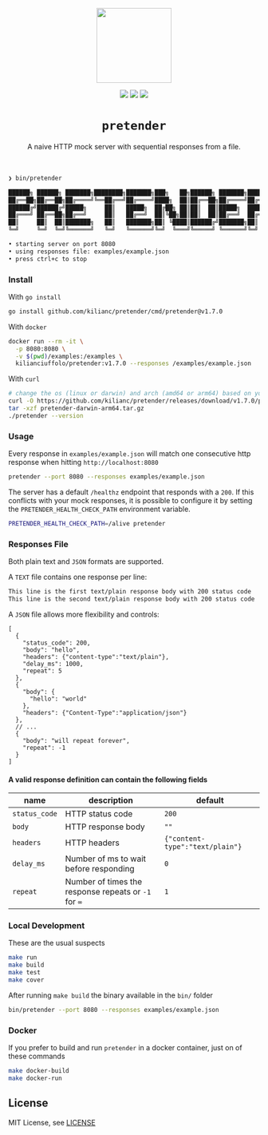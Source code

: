 <p align="center">
  <img src="https://github.com/kilianc/pretender/assets/385716/3344aed5-e974-4402-806b-c1386d201469" height="150">
</p>

<p align="center">
  <img src="https://github.com/kilianc/pretender/actions/workflows/go.yaml/badge.svg?branch=main">
  <img src="https://img.shields.io/github/release/kilianc/pretender.svg">
  <img src="https://goreportcard.com/badge/github.com/kilianc/pretender">
</p>

<p>
  <h1 align="center"><code>pretender</code></h1>
</p>

<p align="center">
  A naive HTTP mock server with sequential responses from a file.
  <br><br><br>
</p>

```sh
❯ bin/pretender

██████╗ ██████╗ ███████╗████████╗███████╗███╗   ██╗██████╗ ███████╗██████╗
██╔══██╗██╔══██╗██╔════╝╚══██╔══╝██╔════╝████╗  ██║██╔══██╗██╔════╝██╔══██╗
██████╔╝██████╔╝█████╗     ██║   █████╗  ██╔██╗ ██║██║  ██║█████╗  ██████╔╝
██╔═══╝ ██╔══██╗██╔══╝     ██║   ██╔══╝  ██║╚██╗██║██║  ██║██╔══╝  ██╔══██╗
██║     ██║  ██║███████╗   ██║   ███████╗██║ ╚████║██████╔╝███████╗██║  ██║
╚═╝     ╚═╝  ╚═╝╚══════╝   ╚═╝   ╚══════╝╚═╝  ╚═══╝╚═════╝ ╚══════╝╚═╝  ╚═╝ v1.7.0

• starting server on port 8080
• using responses file: examples/example.json
• press ctrl+c to stop
````

### Install

With `go install`

```sh
go install github.com/kilianc/pretender/cmd/pretender@v1.7.0
```

With `docker`

```sh
docker run --rm -it \
  -p 8080:8080 \
  -v $(pwd)/examples:/examples \
  kilianciuffolo/pretender:v1.7.0 --responses /examples/example.json
```

With `curl`

```sh
# change the os (linux or darwin) and arch (amd64 or arm64) based on your machine
curl -O https://github.com/kilianc/pretender/releases/download/v1.7.0/pretender-darwin-arm64.tar.gz
tar -xzf pretender-darwin-arm64.tar.gz
./pretender --version
```

### Usage

Every response in `examples/example.json` will match one consecutive http response when hitting `http://localhost:8080`

```sh
pretender --port 8080 --responses examples/example.json
```

The server has a default `/healthz` endpoint that responds with a `200`. If this conflicts with your mock responses, it is possible to configure it by setting the `PRETENDER_HEALTH_CHECK_PATH` environment variable.

```sh
PRETENDER_HEALTH_CHECK_PATH=/alive pretender
```

### Responses File

Both plain text and `JSON` formats are supported.

A `TEXT` file contains one response per line:

```txt
This line is the first text/plain response body with 200 status code
This line is the second text/plain response body with 200 status code
```

A `JSON` file allows more flexibility and controls:

```jsonc
[
  {
    "status_code": 200,
    "body": "hello",
    "headers": {"content-type":"text/plain"},
    "delay_ms": 1000,
    "repeat": 5
  },
  {
    "body": {
      "hello": "world"
    },
    "headers": {"Content-Type":"application/json"}
  },
  // ...
  {
    "body": "will repeat forever",
    "repeat": -1
  }
]
```

#### A valid response definition can contain the following fields

| name          | description                                          | default                         |
| ------------- | ---------------------------------------------------- | ------------------------------- |
| `status_code` | HTTP status code                                     | `200`                           |
| `body`        | HTTP response body                                   | `""`                            |
| `headers`     | HTTP headers                                         | `{"content-type":"text/plain"}` |
| `delay_ms`    | Number of ms to wait before responding               | `0`                             |
| `repeat`      | Number of times the response repeats or `-1` for `∞` | `1`                             |

### Local Development

These are the usual suspects

```sh
make run
make build
make test
make cover
```

After running `make build` the binary available in the `bin/` folder

```sh
bin/pretender --port 8080 --responses examples/example.json
```

### Docker

If you prefer to build and run `pretender` in a docker container, just on of these commands

````sh
make docker-build
make docker-run
````

## License

MIT License, see [LICENSE](https://github.com/kilianc/pretender/blob/main/LICENSE.md)
